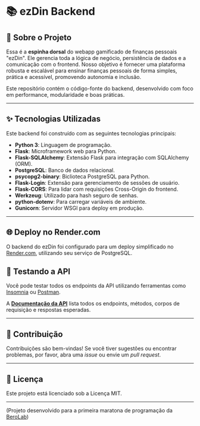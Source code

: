 
# 📚 ezDin Backend



## 🎯 Sobre o Projeto

Essa é a **espinha dorsal** do webapp gamificado de finanças pessoais "ezDin". Ele gerencia toda a lógica de negócio, persistência de dados e a comunicação com o frontend. Nosso objetivo é fornecer uma plataforma robusta e escalável para ensinar finanças pessoais de forma simples, prática e acessível, promovendo autonomia e inclusão.

Este repositório contém o código-fonte do backend, desenvolvido com foco em performance, modularidade e boas práticas.

-----

## ✨ Tecnologias Utilizadas

Este backend foi construído com as seguintes tecnologias principais:

  * **Python 3**: Linguagem de programação.
  * **Flask**: Microframework web para Python.
  * **Flask-SQLAlchemy**: Extensão Flask para integração com SQLAlchemy (ORM).
  * **PostgreSQL**: Banco de dados relacional.
  * **psycopg2-binary**: Biclioteca PostgreSQL para Python.
  * **Flask-Login**: Extensão para gerenciamento de sessões de usuário.
  * **Flask-CORS**: Para lidar com requisições Cross-Origin do frontend.
  * **Werkzeug**: Utilizado para hash seguro de senhas.
  * **python-dotenv**: Para carregar variáveis de ambiente.
  * **Gunicorn**: Servidor WSGI para deploy em produção.

-----

## 🌐 Deploy no Render.com

O backend do ezDin foi configurado para um deploy simplificado no [Render.com](https://render.com), utilizando seu serviço de PostgreSQL.


## 🧪 Testando a API

Você pode testar todos os endpoints da API utilizando ferramentas como [Insomnia](https://insomnia.rest/download) ou [Postman](https://www.postman.com/downloads/).

A [**Documentação da API**](https://docs.google.com/document/d/1yylwQ_xY432M3SKg-mnTrw_hKk0IN4VlmHQuRqtxsX8/edit?usp=sharing) lista todos os endpoints, métodos, corpos de requisição e respostas esperadas.

-----

## 🤝 Contribuição

Contribuições são bem-vindas\! Se você tiver sugestões ou encontrar problemas, por favor, abra uma *issue* ou envie um *pull request*.

-----

## 📄 Licença

Este projeto está licenciado sob a Licença MIT.

-----
(Projeto desenvolvido para a primeira maratona de programação da [BeroLab](https://www.berolab.app/))
